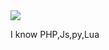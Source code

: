 <img src="https://github-readme-stats.vercel.app/api?username=lmmake&&show_icons=true&title_color=ffffff&icon_color=bb2acf&text_color=daf7dc&bg_color=151515">
<p align="left">
</p>
I know PHP,Js,py,Lua
